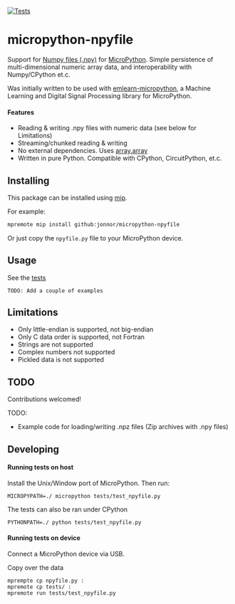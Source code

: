 
[![Tests](https://github.com/jonnor/micropython-npyfile/actions/workflows/tests.yml/badge.svg?branch=master)](https://github.com/jonnor/micropython-npyfile/actions/workflows/tests.yml)

# micropython-npyfile

Support for [Numpy files (.npy)](https://numpy.org/doc/stable/reference/generated/numpy.lib.format.html) for [MicroPython](https://micropython.org/).
Simple persistence of multi-dimensional numeric array data, and interoperability with Numpy/CPython et.c.

Was initially written to be used with [emlearn-micropython](https://github.com/emlearn/emlearn-micropython),
a Machine Learning and Digital Signal Processing library for MicroPython.

#### Features

- Reading & writing .npy files with numeric data (see below for Limitations)
- Streaming/chunked reading & writing
- No external dependencies. Uses [array.array](https://docs.micropython.org/en/latest/library/array.html)
- Written in pure Python. Compatible with CPython, CircuitPython, et.c.


## Installing

This package can be installed using [mip](https://docs.micropython.org/en/latest/reference/packages.html#installing-packages-with-mip).

For example:

```bash
mpremote mip install github:jonnor/micropython-npyfile
```

Or just copy the `npyfile.py` file to your MicroPython device.

## Usage

See the [tests](./tests)

`TODO: Add a couple of examples`

## Limitations

- Only little-endian is supported, not big-endian
- Only C data order is supported, not Fortran
- Strings are not supported
- Complex numbers not supported
- Pickled data is not supported


## TODO 
Contributions welcomed!

TODO:

- Example code for loading/writing .npz files (Zip archives with .npy files)


## Developing

#### Running tests on host

Install the Unix/Window port of MicroPython. Then run:

```
MICROPYPATH=./ micropython tests/test_npyfile.py
```

The tests can also be ran under CPython
```
PYTHONPATH=./ python tests/test_npyfile.py
```

#### Running tests on device

Connect a MicroPython device via USB.

Copy over the data
```
mprempte cp npyfile.py :
mpremote cp tests/ :
mpremote run tests/test_npyfile.py
```


